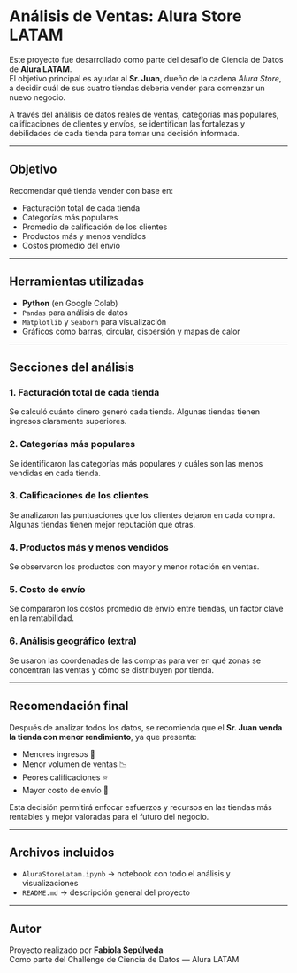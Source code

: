 # Análisis de Ventas: Alura Store LATAM

Este proyecto fue desarrollado como parte del desafío de Ciencia de Datos de **Alura LATAM**.  
El objetivo principal es ayudar al **Sr. Juan**, dueño de la cadena *Alura Store*, a decidir cuál de sus cuatro tiendas debería vender para comenzar un nuevo negocio.

A través del análisis de datos reales de ventas, categorías más populares, calificaciones de clientes y envíos, se identifican las fortalezas y debilidades de cada tienda para tomar una decisión informada.

---

##  Objetivo

Recomendar qué tienda vender con base en:

- Facturación total de cada tienda
- Categorías más populares
- Promedio de calificación de los clientes
- Productos más y menos vendidos
- Costos promedio del envío

---

##  Herramientas utilizadas

- **Python** (en Google Colab)
- `Pandas` para análisis de datos
- `Matplotlib` y `Seaborn` para visualización
- Gráficos como barras, circular, dispersión y mapas de calor

---

## Secciones del análisis

### 1. Facturación total de cada tienda
Se calculó cuánto dinero generó cada tienda. Algunas tiendas tienen ingresos claramente superiores.

### 2. Categorías más populares
Se identificaron las categorías más populares y cuáles son las menos vendidas en cada tienda.

### 3. Calificaciones de los clientes
Se analizaron las puntuaciones que los clientes dejaron en cada compra. Algunas tiendas tienen mejor reputación que otras.

### 4. Productos más y menos vendidos
Se observaron los productos con mayor y menor rotación en ventas.

### 5. Costo de envío
Se compararon los costos promedio de envío entre tiendas, un factor clave en la rentabilidad.

### 6. Análisis geográfico (extra)
Se usaron las coordenadas de las compras para ver en qué zonas se concentran las ventas y cómo se distribuyen por tienda.

---

## Recomendación final

Después de analizar todos los datos, se recomienda que el **Sr. Juan venda la tienda con menor rendimiento**, ya que presenta:

- Menores ingresos 💸  
- Menor volumen de ventas 📉  
- Peores calificaciones ⭐  
- Mayor costo de envío 🚚  

Esta decisión permitirá enfocar esfuerzos y recursos en las tiendas más rentables y mejor valoradas para el futuro del negocio.

---

##  Archivos incluidos

- `AluraStoreLatam.ipynb` → notebook con todo el análisis y visualizaciones
- `README.md` → descripción general del proyecto

---

## Autor

Proyecto realizado por **Fabiola Sepúlveda**  
Como parte del Challenge de Ciencia de Datos — Alura LATAM




